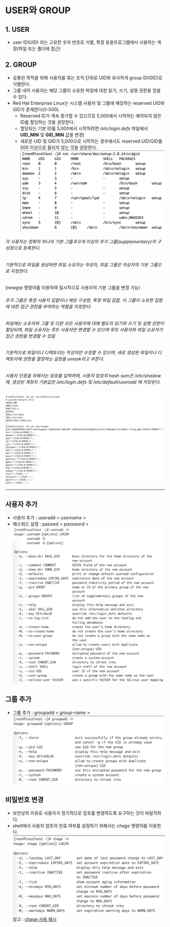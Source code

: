 USER와 GROUP
=====


## 1. USER
- user ID(UID) 라는 고유한 숫자 번호로 식별, 특정 응용프로그램에서 사용하는 계정(파일 또는 폴더에 접근)

## 2. GROUP
- 공통된 목적을 위해 사용자를 묶는 조직 단위로 UID와 유사하게 group ID(GID)로 식별한다.
- 그룹 내의 사용자는 해당 그룹이 소유한 파일에 대한 읽기, 쓰기, 실행 권한을 얻을 수 있다.
- Red Hat Enterprise Linux는 시스템 사용자 및 그룹에 해당하는 reserved UID와 GID가 존재한다(0-500).
  - Reserved ID가 계속 증가할 수 있으므로 5,000애서 시작하는 예약되지 않은 ID를 할당하는 것을 권장한다.
  - 할당되는 기본 ID를 5,000에서 시작하려면 */etc/login.defs* 파일에서 **UID_MIN** 및 **GID_MIN** 값을 변경)
  - 새로운 UID 및 GID가 5,000으로 시작하는 경우에서도 reserved UID/GID를 500 이상으로 올리지 않는 것을 권장한다.
  ![alt text](./images/reserved_uid.png "reserved_uid")

###### 각 사용자는 정확히 하나의 기본 그룹과 0개 이상의 추가 그룹(supplementary)의 구성원으로 등록한다.
###### 기본적으로 파일을 생성하면 파일 소유자는 작성자, 파일 그룹은 작성자의 기본 그룹으로 지정한다.
(*newgrp* 명령어를 이용하여 일시적으로 사용자의 기본 그룹을 변경 가능)
###### 추가 그룹은 특정 사용자 집합이나 해당 구성원, 특정 파일 집합, 이 그룹이 소유한 집합에 대한 접근 권한을 부여하는 역할을 지정한다.
###### 파일에는 소유자와 그룹 및 다른 모든 사용자에 대해 별도의 읽기와 쓰기 및 실행 권한이 할당되며, 파일 소유자는 루트 사용자만 변경할 수 있으며 루트 사용자와 파일 소유자가 접근 권한을 변경할 수 있음
###### 기본적으로 파일이나 디렉토리는 작성자만 수정할 수 있으며, 새로 생성된 파일이나 디렉토리에 권한을 결정하는 설정을 umask라고 부른다.
###### 사용자 인증을 위해서는 암호를 입력하며, 사용자 암호의 hash sum은 */etc/shadow*에, 생성된 계정의 기본값은 */etc/login.defs* 및 */etc/default/useradd* 에 저장된다.

![alt text](./images/add-user.png "user information")

----------------------------------------

## 사용자 추가

- 사용자 추가 : useradd *< username >*
- 패스워드 설정 : passwd *< password >*
![alt text](./images/useradd.png "useradd options")

## 그룹 추가

- 그룹 추가 : groupadd *< group-name >*
![alt text](./images/groupadd.png "groupadd options")

## 비밀번호 변경
- 보안상의 이유로 사용자가 정기적으로 암호를 변경하도록 요구하는 것이 바람직하다.
- shell에서 사용자 암호의 만료 여부를 설정하기 위해서는 *chage* 명령어를 이용한다.
![alt text](./images/chage.png "chage options")
  참고 : [chage 사용 예시](https://www.centos.org/docs/5/html/5.1/Deployment_Guide/s2-redhat-config-users-passwd-aging.html)
